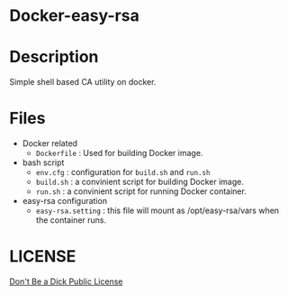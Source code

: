 Docker-easy-rsa
===============

# Description
Simple shell based CA utility on docker.

# Files

* Docker related
    * `Dockerfile` : Used for building Docker image.
* bash script
    * `env.cfg` : configuration for `build.sh` and `run.sh`
    * `build.sh` : a convinient script for building Docker image. 
    * `run.sh` : a convinient script for running Docker container.
* easy-rsa configuration
    * `easy-rsa.setting` : this file will mount as /opt/easy-rsa/vars when the container runs.

# LICENSE
[Don't Be a Dick Public License](http://dbad-license.org)
